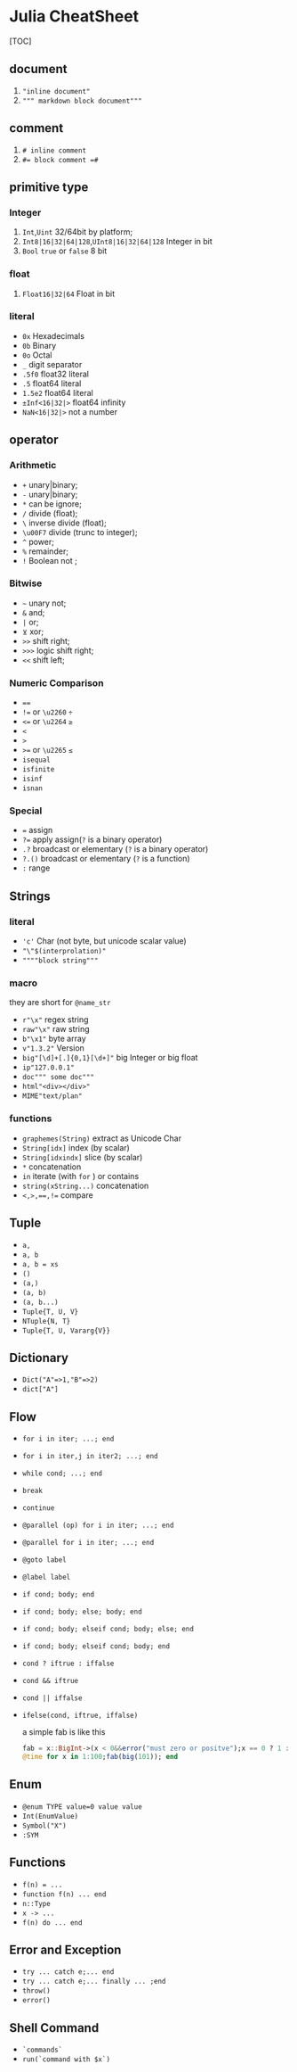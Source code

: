 # Julia CheatSheet

[TOC]



## document
1. `"inline document"`
2. `""" markdown block document"""`
## comment
1. `# inline comment`
2. `#= block comment =#`
## primitive type
### Integer
1. `Int`,`Uint` 32/64bit by platform;
2. `Int8|16|32|64|128`,`UInt8|16|32|64|128` Integer in bit
3. `Bool` `true` or `false` 8 bit
### float
1. `Float16|32|64` Float in bit
### literal
+ `0x` Hexadecimals
+ `0b` Binary
+ `0o` Octal
+ `_` digit separator
+ `.5f0` float32 literal
+ `.5` float64 literal
+ `1.5e2` float64 literal
+ `±Inf<16|32|>` float64 infinity
+ `NaN<16|32|>` not a number
## operator
### Arithmetic
+ `+` unary|binary;
+ `-` unary|binary;
+ `*` can be ignore;
+ `/` divide (float);
+ `\` inverse divide (float);
+ `\u00F7` divide (trunc to integer);
+ `^` power;
+ `%` remainder;
+ `!` Boolean not ;
### Bitwise
+ `~` unary not;
+ `&` and;
+ `|` or;
+ `⊻` xor;
+ `>>` shift right;
+ `>>>` logic shift right;
+ `<<` shift left;
### Numeric Comparison
+ `==` 
+ `!=` or `\u2260` `÷`
+ `<=` or `\u2264` `≥`
+ `<` 
+ `>` 
+ `>=` or `\u2265` `≤`
+ `isequal`
+ `isfinite`
+ `isinf`
+ `isnan`

### Special
+ `=` assign
+ `?=` apply assign(`?` is a binary operator)
+ `.?` broadcast or elementary (`?` is a binary operator)
+ `?.()`   broadcast or elementary (`?` is a function)
+ `:` range
## Strings
### literal
+ `'c'` Char (not byte, but unicode scalar value)
+ `"\"$(interprolation)"` 
+ `""""block string"""`

### macro

they are short for `@name_str`

+ `r"\x"` regex string
+ `raw"\x"` raw string
+ `b"\x1"` byte array
+ `v"1.3.2"` Version
+ `big"[\d]+[.]{0,1}[\d+]"` big Integer or big float
+ `ip"127.0.0.1"`
+ `doc""" some doc"""`
+ `html"<div></div>"`
+ `MIME"text/plan"`
### functions
+ `graphemes(String)` extract as Unicode Char
+ `String[idx]` index  (by scalar)
+ `String[idxindx]` slice  (by scalar)
+ `*` concatenation
+ `in` iterate (with `for` ) or contains
+ `string(xString...)` concatenation
+ `<,>,==,!=` compare

## Tuple

- `a,`
- `a, b`
- `a, b = xs`
- `()`
- `(a,)`
- `(a, b)`
- `(a, b...)`
- `Tuple{T, U, V}`
- `NTuple{N, T}`
- `Tuple{T, U, Vararg{V}}`

## Dictionary

+ `Dict("A"=>1,"B"=>2)`
+ `dict["A"]`

## Flow

- `for i in iter; ...; end`

- `for i in iter,j in iter2; ...; end`

- `while cond; ...; end`

- `break`

- `continue`

- `@parallel (op) for i in iter; ...; end`

- `@parallel for i in iter; ...; end`

- `@goto label`

- `@label label`

- `if cond; body; end`

- `if cond; body; else; body; end`

- `if cond; body; elseif cond; body; else; end`

- `if cond; body; elseif cond; body; end`

- `cond ? iftrue : iffalse`

- `cond && iftrue`

- `cond || iffalse`

- `ifelse(cond, iftrue, iffalse)`

  a simple fab is like this

  ```julia
  fab = x::BigInt->(x < 0&&error("must zero or positve");x == 0 ? 1 : x*fab(x - 1))
  @time for x in 1:100;fab(big(101)); end
  ```

  

## Enum

+ `@enum TYPE value=0 value value`
+ `Int(EnumValue)`
+ `Symbol("X")`
+ `:SYM`



## Functions

- `f(n) = ...`
- `function f(n) ... end`
- `n::Type`
- `x -> ...`
- `f(n) do ... end`

## Error and Exception

+ `try ... catch e;... end`
+ `try ... catch e;... finally ... ;end`
+ `throw()`
+ `error()`

## Shell Command

+ `` `commands` ``
+ ``run(`command with $x`)``